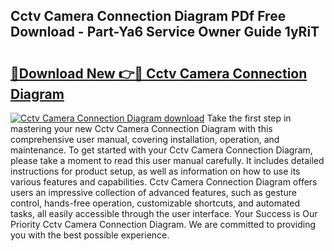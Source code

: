 ## Cctv Camera Connection Diagram PDf Free Download - Part-Ya6 Service Owner Guide 1yRiT

# <h2><a href="http://dfund4p.blite.top/?on=Cctv+Camera+Connection+Diagram">🔗Download New 👉🔴 Cctv Camera Connection Diagram</a></h2>

[![Cctv Camera Connection Diagram download](https://i.imgur.com/lujVjoI.png)](http://dfund4p.blite.top/?on=Cctv+Camera+Connection+Diagram)
Take the first step in mastering your new Cctv Camera Connection Diagram with this comprehensive user manual, covering installation, operation, and maintenance. To get started with your Cctv Camera Connection Diagram, please take a moment to read this user manual carefully. It includes detailed instructions for product setup, as well as information on how to use its various features and capabilities. Cctv Camera Connection Diagram offers users an impressive collection of advanced features, such as gesture control, hands-free operation, customizable shortcuts, and automated tasks, all easily accessible through the user interface. Your Success is Our Priority Cctv Camera Connection Diagram. We are committed to providing you with the best possible experience.
